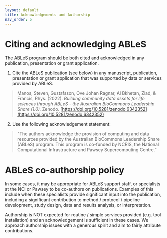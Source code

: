 ```yaml
---
layout: default
title: Acknowledgements and Authorship
nav_order: 5
---
```


# Citing and acknowledging ABLeS

The ABLeS program should be both cited and acknowledged in any publication, presentation or grant application. 

1. Cite the ABLeS publication (see below) in any manuscript, publication, presentation or grant application that was supported by data or services provided by ABLeS.
> Manos, Steven, Gustafsson, Ove Johan Ragnar, Al Bkhetan, Ziad, & Francis, Rhys. (2022). *Building community data assets for life sciences through ABLeS - the Australian BioCommons Leadership Share (1.0).* Zenodo. [https://doi.org/10.5281/zenodo.6342352](https://doi.org/10.5281/zenodo.6342352)

2. Use the following acknowledgement statement:
>"The authors acknowledge the provision of computing and data resources provided by the Australian BioCommons Leadership Share (ABLeS) program. This program is co-funded by NCRIS, the National Computational Infrastructure and Pawsey Supercomputing Centre.”

# ABLeS co-authorship policy

In some cases, it may be appropriate for ABLeS support staff, or specialists at the NCI or Pawsey to be co-authors on publications. Examples of this include when these specialists provide significant input into the publication, including a significant contribution to method / protocol / pipeline development, study design, data and results analysis, or interpretation.

Authorship is NOT expected for routine / simple services provided (e.g. tool installation) and an acknowledgement is sufficient in these cases. We approach authorship issues with a generous spirit and aim to fairly attribute contributions.
